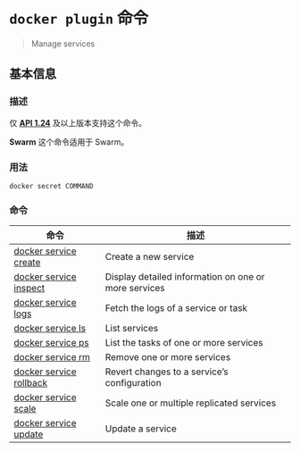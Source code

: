 # `docker plugin` 命令

> Manage services

## 基本信息

### 描述

仅 [**API 1.24**](https://docs.docker.com/engine/api/v1.30/) 及以上版本支持这个命令。

**Swarm** 这个命令适用于 Swarm。

### 用法

```
docker secret COMMAND
```

### 命令

| 命令 | 描述 |
| ------------- | ------------- |
| [docker service create](https://docs.docker.com/engine/reference/commandline/service_create/) | Create a new service |
| [docker service inspect](https://docs.docker.com/engine/reference/commandline/service_inspect/) | Display detailed information on one or more services |
| [docker service logs](https://docs.docker.com/engine/reference/commandline/service_logs/) | Fetch the logs of a service or task |
| [docker service ls](https://docs.docker.com/engine/reference/commandline/service_ls/) | List services |
| [docker service ps](https://docs.docker.com/engine/reference/commandline/service_ps/) | List the tasks of one or more services |
| [docker service rm](https://docs.docker.com/engine/reference/commandline/service_rm/) | Remove one or more services |
| [docker service rollback](https://docs.docker.com/engine/reference/commandline/service_rollback/) | Revert changes to a service’s configuration |
| [docker service scale](https://docs.docker.com/engine/reference/commandline/service_scale/) | Scale one or multiple replicated services |
| [docker service update](https://docs.docker.com/engine/reference/commandline/service_update/) | Update a service |
